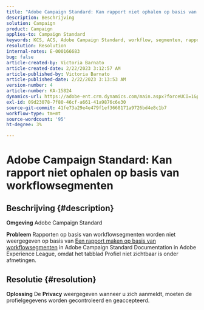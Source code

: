 ```yaml
---
title: "Adobe Campaign Standard: Kan rapport niet ophalen op basis van workflowsegmenten"
description: Beschrijving
solution: Campaign
product: Campaign
applies-to: Campaign Standard
keywords: KCS, ACS, Adobe Campaign Standard, workflow, segmenten, rapport, veelgestelde vragen
resolution: Resolution
internal-notes: E-000166683
bug: false
article-created-by: Victoria Barnato
article-created-date: 2/22/2023 3:12:57 AM
article-published-by: Victoria Barnato
article-published-date: 2/22/2023 3:13:53 AM
version-number: 4
article-number: KA-15824
dynamics-url: https://adobe-ent.crm.dynamics.com/main.aspx?forceUCI=1&pagetype=entityrecord&etn=knowledgearticle&id=1f7565cd-5eb2-ed11-83fe-6045bd0067ea
exl-id: 09d23078-7f80-46cf-a661-41a9876c6e30
source-git-commit: 41fe73a29e4e479f1ef3668171a9726bd4e8c1b7
workflow-type: tm+mt
source-wordcount: '95'
ht-degree: 3%

---
```


# Adobe Campaign Standard: Kan rapport niet ophalen op basis van workflowsegmenten

## Beschrijving {#description}


<b>Omgeving</b>
Adobe Campaign Standard

<b>Probleem</b>
Rapporten op basis van workflowsegmenten worden niet weergegeven op basis van [Een rapport maken op basis van workflowsegmenten](https://experienceleague.adobe.com/docs/campaign-standard/using/reporting/customizing-reports/creating-a-report-workflow-segment.html) in Adobe Campaign Standard Documentation in Adobe Experience League, omdat het tabblad Profiel niet zichtbaar is onder afmetingen.




## Resolutie {#resolution}


<b>Oplossing</b>
De <b>Privacy</b> weergegeven wanneer u zich aanmeldt, moeten de profielgegevens worden gecontroleerd en geaccepteerd.
